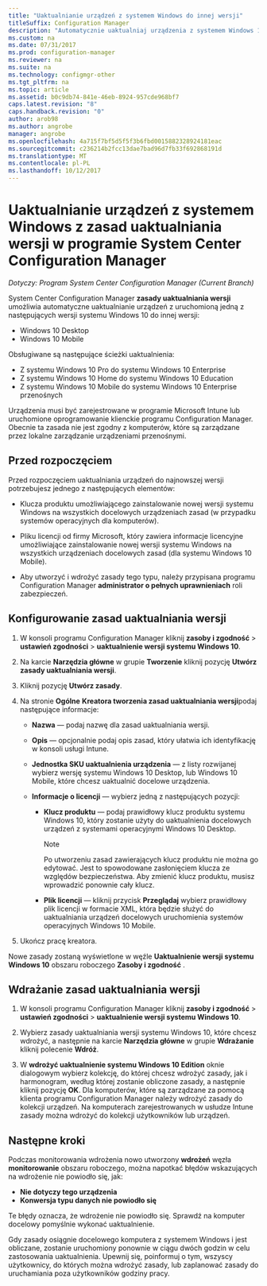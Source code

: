 ```yaml
---
title: "Uaktualnianie urządzeń z systemem Windows do innej wersji"
titleSuffix: Configuration Manager
description: "Automatycznie uaktualniaj urządzenia z systemem Windows 10 Desktop, Windows 10 Mobile lub Windows 10 Holographic do innej wersji z programem Configuration Manager."
ms.custom: na
ms.date: 07/31/2017
ms.prod: configuration-manager
ms.reviewer: na
ms.suite: na
ms.technology: configmgr-other
ms.tgt_pltfrm: na
ms.topic: article
ms.assetid: b0c9db74-841e-46eb-8924-957cde968bf7
caps.latest.revision: "8"
caps.handback.revision: "0"
author: arob98
ms.author: angrobe
manager: angrobe
ms.openlocfilehash: 4a715f7bf5d5f5f3b6fbd0015882328924181eac
ms.sourcegitcommit: c236214b2fcc13dae7bad96d7fb33f692868191d
ms.translationtype: MT
ms.contentlocale: pl-PL
ms.lasthandoff: 10/12/2017
---
```

# <a name="upgrade-windows-devices-with-the-edition-upgrade-policy-in-system-center-configuration-manager"></a>Uaktualnianie urządzeń z systemem Windows z zasad uaktualniania wersji w programie System Center Configuration Manager

*Dotyczy: Program System Center Configuration Manager (Current Branch)*


System Center Configuration Manager **zasady uaktualniania wersji** umożliwia automatyczne uaktualnianie urządzeń z uruchomioną jedną z następujących wersji systemu Windows 10 do innej wersji:

- Windows 10 Desktop
- Windows 10 Mobile
<!-- - Windows 10 Holographic -->

Obsługiwane są następujące ścieżki uaktualnienia:

- Z systemu Windows 10 Pro do systemu Windows 10 Enterprise
- Z systemu Windows 10 Home do systemu Windows 10 Education
- Z systemu Windows 10 Mobile do systemu Windows 10 Enterprise przenośnych
<!-- - From Windows 10 Holographic Pro to Windows 10 Holographic Enterprise -->

Urządzenia musi być zarejestrowane w programie Microsoft Intune lub uruchomione oprogramowanie klienckie programu Configuration Manager. Obecnie ta zasada nie jest zgodny z komputerów, które są zarządzane przez lokalne zarządzanie urządzeniami przenośnymi.

## <a name="before-you-start"></a>Przed rozpoczęciem  
 Przed rozpoczęciem uaktualniania urządzeń do najnowszej wersji potrzebujesz jednego z następujących elementów:  

-   Klucza produktu umożliwiającego zainstalowanie nowej wersji systemu Windows na wszystkich docelowych urządzeniach zasad (w przypadku systemów operacyjnych dla komputerów).  

-   Pliku licencji od firmy Microsoft, który zawiera informacje licencyjne umożliwiające zainstalowanie nowej wersji systemu Windows na wszystkich urządzeniach docelowych zasad (dla systemu Windows 10 Mobile<!-- and Windows 10 Holographic-->).

- Aby utworzyć i wdrożyć zasady tego typu, należy przypisana programu Configuration Manager **administrator o pełnych uprawnieniach** roli zabezpieczeń.

## <a name="configure-the-edition-upgrade-policy"></a>Konfigurowanie zasad uaktualniania wersji  

1.  W konsoli programu Configuration Manager kliknij **zasoby i zgodność** > **ustawień zgodności** > **uaktualnienie wersji systemu Windows 10**.  

3.  Na karcie **Narzędzia główne** w grupie **Tworzenie** kliknij pozycję **Utwórz zasady uaktualniania wersji**.  

4.  Kliknij pozycję **Utwórz zasady**.  

5.  Na stronie **Ogólne** **Kreatora tworzenia zasad uaktualniania wersji**podaj następujące informacje:  

    -   **Nazwa** — podaj nazwę dla zasad uaktualniania wersji.  

    -   **Opis** — opcjonalnie podaj opis zasad, który ułatwia ich identyfikację w konsoli usługi Intune.  

    -   **Jednostka SKU uaktualnienia urządzenia** — z listy rozwijanej wybierz wersję systemu Windows 10 Desktop, <!-- Windows 10 Holographic,--> lub Windows 10 Mobile, które chcesz uaktualnić docelowe urządzenia.  

    -   **Informacje o licencji** — wybierz jedną z następujących pozycji:  

        -   **Klucz produktu** — podaj prawidłowy klucz produktu systemu Windows 10, który zostanie użyty do uaktualnienia docelowych urządzeń z systemami operacyjnymi Windows 10 Desktop.  

            > [!NOTE]  
            >  Po utworzeniu zasad zawierających klucz produktu nie można go edytować. Jest to spowodowane zasłonięciem klucza ze względów bezpieczeństwa. Aby zmienić klucz produktu, musisz wprowadzić ponownie cały klucz.  

        -   **Plik licencji** — kliknij przycisk **Przeglądaj** wybierz prawidłowy plik licencji w formacie XML, która będzie służyć do uaktualniania urządzeń docelowych uruchomienia <!--Windows 10 Holographic and -->systemów operacyjnych Windows 10 Mobile.  

6.  Ukończ pracę kreatora.  

Nowe zasady zostaną wyświetlone w węźle **Uaktualnienie wersji systemu Windows 10** obszaru roboczego **Zasoby i zgodność** .  

## <a name="deploy-the-edition-upgrade-policy"></a>Wdrażanie zasad uaktualniania wersji  

1.  W konsoli programu Configuration Manager kliknij **zasoby i zgodność** > **ustawień zgodności** > **uaktualnienie wersji systemu Windows 10**.  

3.  Wybierz zasady uaktualniania wersji systemu Windows 10, które chcesz wdrożyć, a następnie na karcie **Narzędzia główne** w grupie **Wdrażanie** kliknij polecenie **Wdróż**.  

4.  W **wdrożyć uaktualnienie systemu Windows 10 Edition** oknie dialogowym wybierz kolekcję, do której chcesz wdrożyć zasady, jak i harmonogram, według której zostanie obliczone zasady, a następnie kliknij pozycję **OK**. Dla komputerów, które są zarządzane za pomocą klienta programu Configuration Manager należy wdrożyć zasady do kolekcji urządzeń. Na komputerach zarejestrowanych w usłudze Intune zasady można wdrożyć do kolekcji użytkowników lub urządzeń. 



## <a name="next-steps"></a>Następne kroki

Podczas monitorowania wdrożenia nowo utworzony **wdrożeń** węzła **monitorowanie** obszaru roboczego, można napotkać błędów wskazujących na wdrożenie nie powiodło się, jak:
- **Nie dotyczy tego urządzenia**
- **Konwersja typu danych nie powiodło się**

Te błędy oznacza, że wdrożenie nie powiodło się. Sprawdź na komputer docelowy pomyślnie wykonać uaktualnienie.

Gdy zasady osiągnie docelowego komputera z systemem Windows i jest obliczane, zostanie uruchomiony ponownie w ciągu dwóch godzin w celu zastosowania uaktualnienia. Upewnij się, poinformuj o tym, wszyscy użytkownicy, do których można wdrożyć zasady, lub zaplanować zasady do uruchamiania poza użytkowników godziny pracy.
